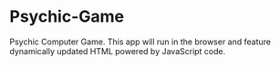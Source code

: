 # Psychic-Game

Psychic Computer Game. This app will run in the browser and feature dynamically updated HTML powered by JavaScript code.

